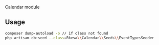 Calendar module

## Usage

``` bash
composer dump-autoload -o // if class not found
php artisan db:seed --class=Rkesa\\Calendar\\Seeds\\EventTypesSeeder
```